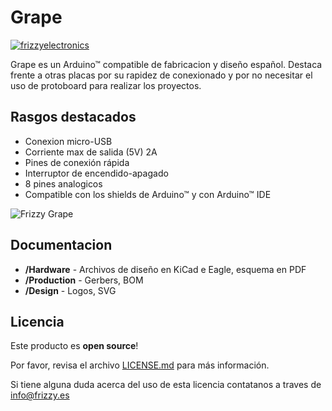 # Grape


[![frizzyelectronics](http://svgshare.com/i/2FQ.svg)](http://frizzy.es)




Grape es un Arduino&trade; compatible de fabricacion y diseño español. Destaca frente a otras placas por su rapidez de conexionado y por no necesitar el uso de protoboard para realizar los proyectos.

## Rasgos destacados

  - Conexion micro-USB
  - Corriente max de salida (5V) 2A
  - Pines de conexión rápida
  - Interruptor de encendido-apagado
  - 8 pines analogicos
  - Compatible con los shields de Arduino&trade; y con Arduino&trade; IDE
 


![Frizzy Grape](http://i.imgur.com/auyfGKR.png)  

## Documentacion 

* **/Hardware** - Archivos de diseño en KiCad e Eagle, esquema en PDF
* **/Production** - Gerbers, BOM
* **/Design** - Logos, SVG 


Licencia
-------------------

Este producto es  **open source**! 

Por favor, revisa el archivo [LICENSE.md](https://github.com/FrizzyElectronics/Grape/blob/master/License.md) para más información. 

Si tiene alguna duda acerca del uso de esta licencia contatanos a traves de  info@frizzy.es


